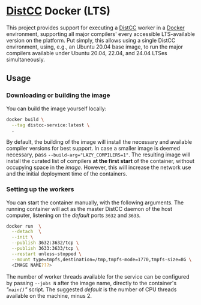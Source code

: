 [DistCC](http://distcc.org) Docker (LTS)
========================================

This project provides support for executing a [DistCC](http://distcc.org) worker in a [Docker](http://docker.com) environment, supporting all major compilers' every accessible LTS-available version on the platform.
Put simply, this allows using a single DistCC environment, using, e.g., an Ubuntu 20.04 base image, to run the major compilers available under Ubuntu 20.04, 22.04, and 24.04 LTSes simultaneously.


Usage
-----


### Downloading or building the image

You can build the image yourself locally:

```bash
docker build \
  --tag distcc-service:latest \
  .
```

By default, the building of the image will install the necessary and available compiler versions for best support.
In case a smaller image is deemed necessary, pass `--build-arg="LAZY_COMPILERS=1"`.
The resulting image will install the curated list of compilers **at the first start** of the container, without occupying space in the _image_.
However, this will increase the network use and the initial deployment time of the containers.


### Setting up the workers

You can start the container manually, with the following arguments.
The running container will act as the master DistCC daemon of the host computer, listening on the _default_ ports `3632` and `3633`.

```bash
docker run  \
  --detach  \
  --init \
  --publish 3632:3632/tcp \
  --publish 3633:3633/tcp \
  --restart unless-stopped \
  --mount type=tmpfs,destination=/tmp,tmpfs-mode=1770,tmpfs-size=8G \
  <IMAGE NAME???>
```

The number of worker threads available for the service can be configured by passing `--jobs N` after the image name, directly to the container's _"`main()`"_ script.
The suggested _default_ is the number of CPU threads available on the machine, minus 2.
